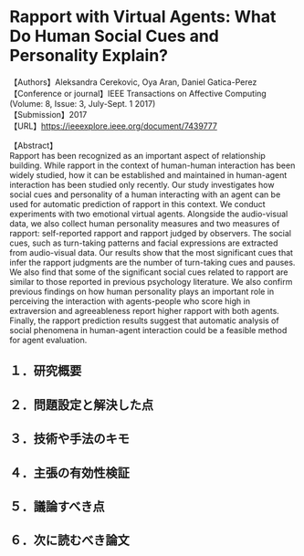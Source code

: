 # Rapport with Virtual Agents: What Do Human Social Cues and Personality Explain?

【Authors】Aleksandra Cerekovic, Oya Aran, Daniel Gatica-Perez  
【Conference or journal】IEEE Transactions on Affective Computing (Volume: 8, Issue: 3, July-Sept. 1 2017)  
【Submission】2017  
【URL】https://ieeexplore.ieee.org/document/7439777  

【Abstract】  
Rapport has been recognized as an important aspect of relationship building. While rapport in the context of human-human interaction has been widely studied, how it can be established and maintained in human-agent interaction has been studied only recently. Our study investigates how social cues and personality of a human interacting with an agent can be used for automatic prediction of rapport in this context. We conduct experiments with two emotional virtual agents. Alongside the audio-visual data, we also collect human personality measures and two measures of rapport: self-reported rapport and rapport judged by observers. The social cues, such as turn-taking patterns and facial expressions are extracted from audio-visual data. Our results show that the most significant cues that infer the rapport judgments are the number of turn-taking cues and pauses. We also find that some of the significant social cues related to rapport are similar to those reported in previous psychology literature. We also confirm previous findings on how human personality plays an important role in perceiving the interaction with agents-people who score high in extraversion and agreeableness report higher rapport with both agents. Finally, the rapport prediction results suggest that automatic analysis of social phenomena in human-agent interaction could be a feasible method for agent evaluation.  

## １．研究概要
## ２．問題設定と解決した点
## ３．技術や手法のキモ
## ４．主張の有効性検証
## ５．議論すべき点
## ６．次に読むべき論文
